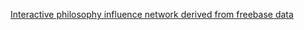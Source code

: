 [Interactive philosophy influence network derived from freebase data](https://alex-hh.github.io/philgraph/graph)
